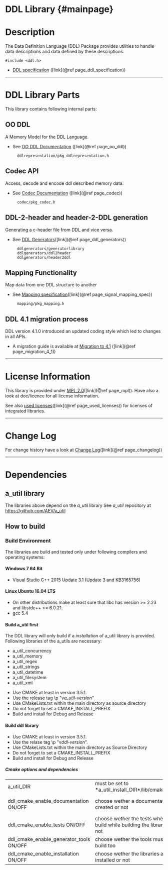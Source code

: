 # DDL Library {#mainpage}


# Description

The Data Definition Language (DDL) Package provides utilities to handle data descriptions and data defined by these descriptions.

    #include <ddl.h>

* [DDL specification](doc/input/ddl_specification.md) ([link](@ref page_ddl_specification))




_____________________
 
# DDL Library Parts
 
This library contains following internal parts: 
 
## OO DDL
 
A Memory Model for the DDL Language.

* See [OO DDL Documentation](doc/input/oo-ddl.md) ([link](@ref page_oo_ddl))

        ddlrepresentation/pkg_ddlrepresentation.h


## Codec API

Access, decode and encode ddl described memory data.

* See [Codec Documentation](doc/input/codec.md) ([link](@ref page_codec))

        codec/pkg_codec.h

 
## DDL-2-header and header-2-DDL generation

Generating a c-header file from DDL and vice versa.

* See [DDL Generators](doc/input/ddl_generators.md)([link](@ref page_ddl_generators))

        ddlgenerators/generatorlibrary
        ddlgenerators/ddl2header
        ddlgenerators/header2ddl

## Mapping Functionality

Map data from one DDL structure to another
 
* See [Mapping specification](doc/input/mapping_specification.md)([link](@ref page_signal_mapping_spec))

        mapping/pkg_mapping.h
        
## DDL 4.1 migration process

DDL version 4.1.0 introduced an updated coding style which led to changes in all APIs.

* A migration guide is available at [Migration to 4.1](doc/input/migration_4_1.md) ([link](@ref page_migration_4_1))

________________________

# License Information
 
This library is provided under [MPL 2.0](doc/input/mpl.md)([link](@ref page_mpl)).
Have also a look at doc/licence for all license information. 

See also [used licenses](doc/input/used_licenses.md)([link](@ref page_used_licenses)) for licenses of integrated libraries.

________________________

# Change Log

For change history have a look at [Change Log](doc/changelog.md)([link](@ref page_changelog))
________________________
 
# Dependencies

## a_util library
 
The libraries above depend on the *a_util* library
See *a_util* repository at https://github.com/AEV/a_util

## How to build

### Build Environment
 
The libraries are build and tested only under following compilers and operating systems: 

#### Windows 7 64 Bit

* Visual Studio C++ 2015 Update 3.1 (Update 3 and KB3165756)
 
#### Linux Ubuntu 16.04 LTS

* On other distributions make at least sure that libc has version >= 2.23 and libstdc++ >= 6.0.21.
* gcc 5.4 
 
#### Build a_util first
 
The DDL library will only build if a *installation* of a_util library is provided.
Following libraries of the a_utils are necessary:
* a_util_concurrency
* a_util_memory
* a_util_regex
* a_util_strings
* a_util_datetime
* a_util_filesystem
* a_util_xml
 
- Use CMAKE at least in version 3.5.1.  
- Use the release tag \p "v*a_util-version*" 
- Use CMakeLists.txt within the main directory as source directory
- Do not forget to set a CMAKE_INSTALL_PREFIX 
- Build and install for Debug and Release

#### Build ddl library
 
- Use CMAKE at least in version 3.5.1.  
- Use the relase tag \p "v*ddl-version*". 
- Use CMakeLists.txt within the main directory as Source Directory
- Do not forget to set a CMAKE_INSTALL_PREFIX 
- Build and install for Debug and Release

##### Cmake options and dependencies

<table>
<tr>
<td>
a_util_DIR
</td>
<td>
must be set to *a_util_install_DIR*/lib/cmake/a_util 
</td>
<td>
See a_util repository at https://github.com/AEV/a_util
</td>
</tr>
<tr>
<td>
ddl_cmake_enable_documentation ON/OFF 
</td>
<td>
choose wether a documentation is created or not
</td>
<td>
dependency to a valid doxygen executable needed (see http://www.doxygen.nl/)
</td>
</tr>
<tr>
<td>
ddl_cmake_enable_tests ON/OFF 
</td>
<td>
choose wether the tests where build while building the libraries or not
</td>
<td>
dependency to a valid gtest package needed (see https://github.com/google/googletest)
</td>
</tr>
<tr>
<td>
ddl_cmake_enable_generator_tools ON/OFF 
</td>
<td>
choose wether the tools must be build too
</td>
<td>
</td>
</tr>
<tr>
<td>
ddl_cmake_enable_installation ON/OFF 
</td>
<td>
choose wether the libraries are installed or not
</td>
<td>
</td>
</tr>
</table>

 
 

 




 
